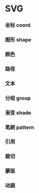 # SVG

### 坐标 coord

### 图形 shape

### 颜色

### 路径

### 文本

### 分组 group

### 渐变 shade

### 笔刷 pattern

### 引用

### 裁切

### 蒙版

### 动画